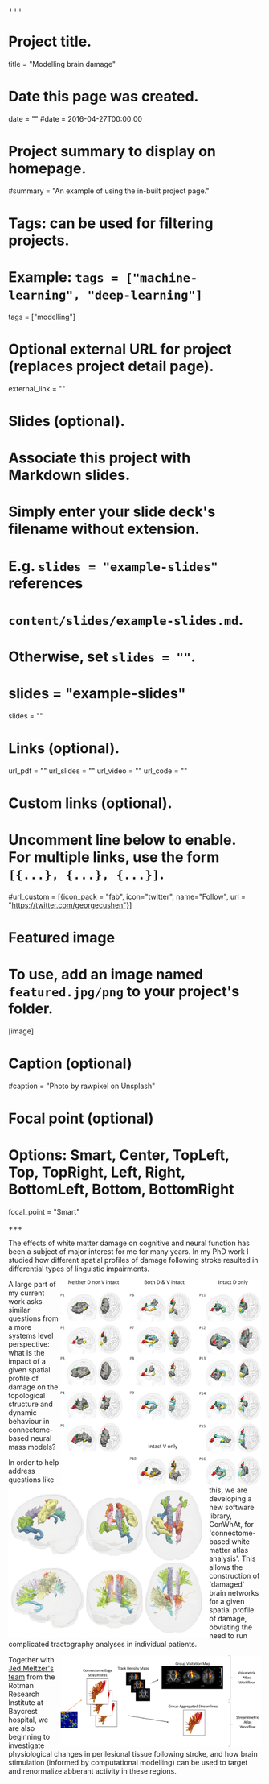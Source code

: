 +++
# Project title.
title = "Modelling brain damage"

# Date this page was created.
date = ""
#date = 2016-04-27T00:00:00

# Project summary to display on homepage.
#summary = "An example of using the in-built project page."

# Tags: can be used for filtering projects.
# Example: `tags = ["machine-learning", "deep-learning"]`
tags = ["modelling"]

# Optional external URL for project (replaces project detail page).
external_link = ""

# Slides (optional).
#   Associate this project with Markdown slides.
#   Simply enter your slide deck's filename without extension.
#   E.g. `slides = "example-slides"` references 
#   `content/slides/example-slides.md`.
#   Otherwise, set `slides = ""`.
# slides = "example-slides"

slides = ""

# Links (optional).
url_pdf = ""
url_slides = ""
url_video = ""
url_code = ""

# Custom links (optional).
#   Uncomment line below to enable. For multiple links, use the form `[{...}, {...}, {...}]`.
#url_custom = [{icon_pack = "fab", icon="twitter", name="Follow", url = "https://twitter.com/georgecushen"}]

# Featured image
# To use, add an image named `featured.jpg/png` to your project's folder. 
[image]
  # Caption (optional)
  #caption = "Photo by rawpixel on Unsplash"
  
  # Focal point (optional)
  # Options: Smart, Center, TopLeft, Top, TopRight, Left, Right, BottomLeft, Bottom, BottomRight
  focal_point = "Smart"


+++

The effects of white matter damage on cognitive and neural function has been a subject of major interest for me for many years. In my PhD work I studied how different spatial profiles of damage following stroke resulted in differential types of linguistic impairments.

<img src="/img/griffiths2013_tracts.png" align="right" margin="15px 15px 15px 15px" width="400" />

A large part of my current work asks similar questions from a more systems level perspective: what is the impact of a given spatial profile of damage on the topological structure and dynamic behaviour in connectome-based neural mass models? 

<img src="/img/conwhat_atlases.png" align="left" margin="15px 15px 15px 15px" width="400" />

In order to help address questions like this, we are developing a new software library, ConWhAt, for 'connectome-based white matter atlas analysis'. This allows the construction of 'damaged' brain networks for a given spatial profile of damage, obviating the need to run complicated tractography analyses in individual patients.

<img src="/img/conwhat_atlas_construction.png" align="right" margin="15px 15px 15px 15px" width="400" />

Together with [Jed Meltzer's team](http://research.baycrest.org/jmeltzer) from the Rotman Research Institute at Baycrest hospital, we are also beginning to investigate physiological changes in perilesional tissue following stroke, and how brain stimulation (informed by computational modelling) can be used to target and renormalize abberant activity in these regions. 






